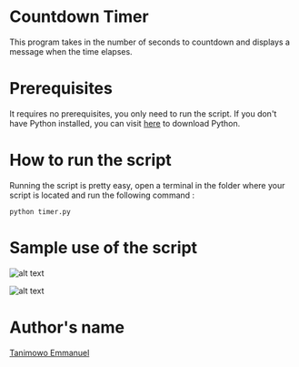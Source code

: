 # Countdown Timer

This program takes in the number of seconds to countdown and displays a message when the time elapses.

# Prerequisites

It requires no prerequisites, you only need to run the script. If you don't have Python installed, you can visit [here](https://www.python.org/downloads/) to download Python.

# How to run the script

Running the script is pretty easy, open a terminal in the folder where your script is located and run the following command :

`python timer.py`

# Sample use of the script

![alt text](https://github.com/Mannuel25/python-projects/blob/master/projects/Countdown-Timer/screenshot_1.png)

![alt text](https://github.com/Mannuel25/python-projects/blob/master/projects/Countdown-Timer/screenshot_2.png)

# Author's name

[Tanimowo Emmanuel](https://github.com/Mannuel25)
